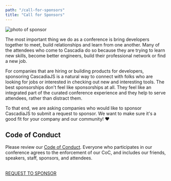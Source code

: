 ```yaml
---
path: "/call-for-sponsors"
title: "Call for Sponsors"
---
```

![photo of sponsor](/cjs2016-sponsor.jpg)

The most important thing we do as a conference is bring developers together to meet, build relationships and learn from one another. Many of the attendees who come to Cascadia do so because they are trying to learn new skills, become better engineers, build their professional network or find a new job. 

For companies that are hiring or building products for developers, sponsoring CascadiaJS is a natural way to connect with folks who are looking for jobs or interested in checking out new and interesting tools. The best sponsorships don't feel like sponsorships at all. They feel like an integrated part of the curated conference experience and they help to serve attendees, rather than distract them.

To that end, we are asking companies who would like to sponsor CascadiaJS to submit a request to sponsor. We want to make sure it's a good fit for your company and our community! ❤️

## Code of Conduct 

Please review our [Code of Conduct](https://github.com/cascadiajs/2018.cascadiajs.com/blob/master/code-of-conduct.md). Everyone who participates in our conference agrees to the enforcement of our CoC, and includes our friends, speakers, staff, sponsors, and attendees.


<p><br/><a class="cta" href="/submit-sponsor-proposal">REQUEST TO SPONSOR</a></p>
